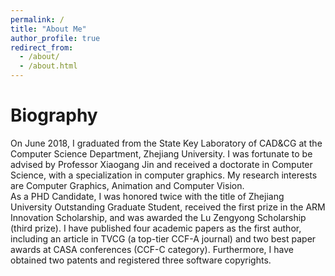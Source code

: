 ```yaml
---
permalink: /
title: "About Me"
author_profile: true
redirect_from: 
  - /about/
  - /about.html
---
```

Biography
======
On June 2018, I graduated from the State Key Laboratory of CAD&CG at the Computer Science Department, Zhejiang University. I was fortunate to be advised by Professor Xiaogang Jin and received a doctorate in Computer Science, with a specialization in computer graphics. My research interests are Computer Graphics, Animation and Computer Vision.  
As a PHD Candidate, I was honored twice with the title of Zhejiang University Outstanding Graduate Student, received the first prize in the ARM Innovation Scholarship, and was awarded the Lu Zengyong Scholarship (third prize). I have published four academic papers as the first author, including an article in TVCG (a top-tier CCF-A journal) and two best paper awards at CASA conferences (CCF-C category). Furthermore, I have obtained two patents and registered three software copyrights.
